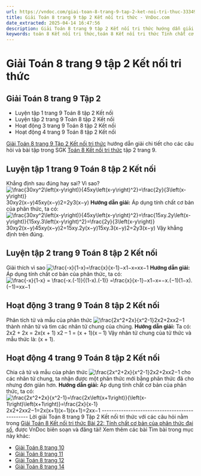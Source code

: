 ```yaml
---
url: https://vndoc.com/giai-toan-8-trang-9-tap-2-ket-noi-tri-thuc-333497
title: Giải Toán 8 trang 9 tập 2 Kết nối tri thức - VnDoc.com
date_extracted: 2025-04-14 16:47:56
description: Giải Toán 8 trang 9 tập 2 Kết nối tri thức hướng dẫn giải chi tiết các câu hỏi và bài tập trong SGK Toán 8 Kết nối tri thức tập 2.
keywords: toán 8 Kết nối tri thức,toán 8 Kết nối tri thức Tính chất cơ bản của phân thức đại số,toán lớp 8 Kết nối tri thức,giải toán 8 Kết nối tri thức,giải sgk toán 8 Kết nối tri thức,sgk toán 8 Kết nối tri thức,giải toán 8 Tính chất cơ bản của phân thức đại số,giải toán 8 kntt bài 22,toán 8 bài 22,giải toán 8 bài 22,bài 22 toán 8,giải bài 22 toán 8,toán 8 trang 9,giải toán 8 trang 9,giải toán lớp 8 trang 9,toán lớp 8 trang 9,luyện tập 1 sgk toán 8 tập 2,luyện tập 2 sgk toán 8 tập 2
---
```


# Giải Toán 8 trang 9 tập 2 Kết nối tri thức
## **Giải Toán 8 trang 9 Tập 2**
  * Luyện tập 1 trang 9 Toán 8 tập 2 Kết nối
  * Luyện tập 2 trang 9 Toán 8 tập 2 Kết nối
  * Hoạt động 3 trang 9 Toán 8 tập 2 Kết nối
  * Hoạt động 4 trang 9 Toán 8 tập 2 Kết nối

[Giải Toán 8 trang 9 Tập 2 Kết nối tri thức](<https://vndoc.com/giai-toan-8-trang-9-tap-2-ket-noi-tri-thuc-333497>) hướng dẫn giải chi tiết cho các câu hỏi và bài tập trong SGK [Toán 8 Kết nối tri thức](<https://vndoc.com/toan-8-ket-noi-tri-thuc>) tập 2 trang 9.
## **Luyện tập 1 trang 9 Toán 8 tập 2 Kết nối**
Khẳng định sau đúng hay sai? Vì sao?
![\\frac{30xy^2\\left\(x-y\\right\)}{45xy\\left\(x-y\\right\)^2}=\\frac{2y}{3\\left\(x-y\\right\)}](https://i.vdoc.vn/data/image/blank.png)30xy2\(x−y\)45xy\(x−y\)2=2y3\(x−y\)
**Hướng dẫn giải:**
Áp dụng tính chất cơ bản của phân thức, ta có:
![\\frac{30xy^2\\left\(x-y\\right\)}{45xy\\left\(x-y\\right\)^2}=\\frac{15xy.2y\\left\(x-y\\right\)}{15xy.3\\left\(x-y\\right\)^2}=\\frac{2y}{3\\left\(x-y\\right\)}](https://i.vdoc.vn/data/image/blank.png)30xy2\(x−y\)45xy\(x−y\)2=15xy.2y\(x−y\)15xy.3\(x−y\)2=2y3\(x−y\)
Vậy khẳng định trên đúng.
## **Luyện tập 2 trang 9 Toán 8 tập 2 Kết nối**
Giải thích vì sao ![\\frac{-x}{1-x}=\\frac{x}{x-1}](https://i.vdoc.vn/data/image/blank.png)−x1−x=xx−1
**Hướng dẫn giải:**
Áp dụng tính chất cơ bản của phân thức, ta có:
![\\frac{-x}{1-x} = \\frac{-x.\(-1\)}{\(1-x\).\(-1\)} =\\frac{x}{x-1}](https://i.vdoc.vn/data/image/blank.png)−x1−x=−x.\(−1\)\(1−x\).\(−1\)=xx−1
## **Hoạt động 3 trang 9 Toán 8 tập 2 Kết nối**
Phân tích tử và mẫu của phân thức ![\\frac{2x^2+2x}{x^2-1}](https://i.vdoc.vn/data/image/blank.png)2x2+2xx2−1 thành nhân tử và tìm các nhân tử chung của chúng.
**Hướng dẫn giải:**
Ta có:
2x2 \+ 2x = 2x\(x + 1\)
x2 – 1 = \(x + 1\)\(x – 1\)
Vậy nhân tử chung của tử thức và mẫu thức là: \(x + 1\).
## **Hoạt động 4 trang 9 Toán 8 tập 2 Kết nối**
Chia cả tử và mẫu của phân thức ![\\frac{2x^2+2x}{x^2-1}](https://i.vdoc.vn/data/image/blank.png)2x2+2xx2−1 cho các nhân tử chung, ta nhận được một phân thức mới bằng phân thức đã cho nhưng đơn giản hơn.
**Hướng dẫn giải:**
Áp dụng tính chất cơ bản của phân thức, ta có:
![\\frac{2x^2+2x}{x^2-1}=\\frac{2x\\left\(x+1\\right\)}{\\left\(x-1\\right\)\\left\(x+1\\right\)}=\\frac{2x}{x-1}](https://i.vdoc.vn/data/image/blank.png)2x2+2xx2−1=2x\(x+1\)\(x−1\)\(x+1\)=2xx−1
\-----------------------------------------------
Lời giải Toán 8 trang 9 Tập 2 Kết nối tri thức với các câu hỏi nằm trong [Giải Toán 8 Kết nối tri thức Bài 22: Tính chất cơ bản của phân thức đại số](<https://vndoc.com/toan-8-bai-22-tinh-chat-co-ban-cua-phan-thuc-dai-so-313917>), được VnDoc biên soạn và đăng tải\!
Xem thêm các bài Tìm bài trong mục này khác:
  * [Giải Toán 8 trang 10 ](</giai-toan-8-trang-10-tap-2-ket-noi-tri-thuc-333498>)
  * [Giải Toán 8 trang 11 ](</giai-toan-8-trang-11-tap-2-ket-noi-tri-thuc-333501>)
  * [Giải Toán 8 trang 12 ](</giai-toan-8-trang-12-tap-2-ket-noi-tri-thuc-333504>)
  * [Giải Toán 8 trang 14 ](</giai-toan-8-trang-14-tap-2-ket-noi-tri-thuc-333597>)

